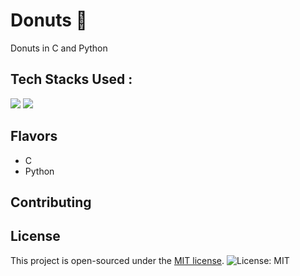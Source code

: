 # Donuts 🍩
Donuts in C and Python

## Tech Stacks Used :

<a target="_blank" href="https://www.w3schools.in/c-tutorial/"><img src="https://img.shields.io/badge/C-00599C?style=for-the-badge&logo=c&logoColor=white"></img></a>
<a target="_blank" href="https://www.python.org/"><img src="https://img.shields.io/badge/Python-14354C?style=for-the-badge&logo=python&logoColor=white"></img></a>


## Flavors

- C
- Python


## Contributing


## License

This project is open-sourced under the [MIT license](). ![License: MIT](https://img.shields.io/badge/License-MIT-blue.svg) 

